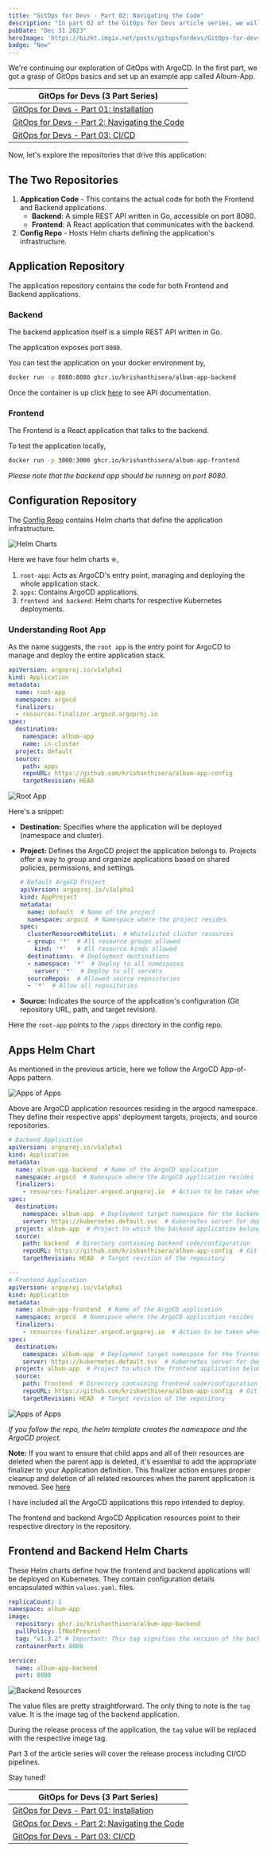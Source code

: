 ```yaml
---
title: "GitOps for Devs - Part 02: Navigating the Code"
description: "In part 02 of the GitOps for Devs article series, we will dive deeper into the code."
pubDate: "Dec 31 2023"
heroImage: 'https://bizkt.imgix.net/posts/gitopsfordevs/GitOps-for-devs-code.jpeg'
badge: "New"
---
```



We're continuing our exploration of GitOps with ArgoCD. In the first part, we got a grasp of GitOps basics and set up an example app called Album-App.

|           GitOps for Devs (3 Part Series)            |
|---|
| [GitOps for Devs - Part 01: Installation](./gitops-for-devs-installation) |
| [GitOps for Devs - Part 2: Navigating the Code](./gitops-for-devs-the-code)     |
| [GitOps for Devs - Part 03: CI/CD](./gitops-for-devs-ci-cd)  |

Now, let's explore the repositories that drive this application:

## The Two Repositories

1. **Application Code** - This contains the actual code for both the Frontend and Backend applications.
    - **Backend**: A simple REST API written in Go, accessible on port 8080.
    - **Frontend**: A React application that communicates with the backend.
2. **Config Repo** - Hosts Helm charts defining the application's infrastructure.

## Application Repository

The application repository contains the code for both Frontend and Backend applications.

### Backend

The backend application itself is a simple REST API written in Go.

The application exposes port `8080`.

You can test the application on your docker environment by,

```bash
docker run -p 8080:8080 ghcr.io/krishanthisera/album-app-backend
```

Once the container is up click [here](http://localhost:8080/docs/index.html) to see API documentation.

### Frontend

The Frontend is a React application that talks to the backend.

To test the application locally,

```bash
docker run -p 3000:3000 ghcr.io/krishanthisera/album-app-frontend
```

_Please note that the backend app should be running on port 8080._

## Configuration Repository

The [Config Repo](https://github.com/krishanthisera/album-app-config) contains Helm charts that define the application infrastructure.

![Helm Charts](https://bizkt.imgix.net/posts/gitopsfordevs/ARGO_HELM_CHARTS.png)

Here we have four helm charts ⎈,

1. `root-app`: Acts as ArgoCD's entry point, managing and deploying the whole application stack.
2. `apps`: Contains ArgoCD applications.
3. `frontend and backend`: Helm charts for respective Kubernetes deployments.

### Understanding Root App

As the name suggests, the `root app` is the entry point for ArgoCD to manage and deploy the entire application stack.

```yaml
apiVersion: argoproj.io/v1alpha1
kind: Application
metadata:
  name: root-app
  namespace: argocd
  finalizers:
  - resources-finalizer.argocd.argoproj.io
spec:
  destination:
    namespace: album-app
    name: in-cluster
  project: default
  source:
    path: apps
    repoURL: https://github.com/krishanthisera/album-app-config
    targetRevision: HEAD
```

![Root App](https://bizkt.imgix.net/posts/gitopsfordevs/ARGO_ROOT-APP.png)

Here's a snippet:

- **Destination:** Specifies where the application will be deployed (namespace and cluster).
- **Project:** Defines the ArgoCD project the application belongs to. Projects offer a way to group and organize applications based on shared policies, permissions, and settings.

    ```yaml
    # Default ArgoCD Project
    apiVersion: argoproj.io/v1alpha1
    kind: AppProject
    metadata:
      name: default  # Name of the project
      namespace: argocd  # Namespace where the project resides
    spec:
      clusterResourceWhitelist:  # Whitelisted cluster resources
      - group: '*'  # All resource groups allowed
        kind: '*'   # All resource kinds allowed
      destinations:  # Deployment destinations
      - namespace: '*'  # Deploy to all namespaces
        server: '*'  # Deploy to all servers
      sourceRepos:  # Allowed source repositories
      - '*'  # Allow all repositories
    ```

- **Source:** Indicates the source of the application's configuration (Git repository URL, path, and target revision).

Here the `root-app` points to the `/apps` directory in the config repo.

## Apps Helm Chart

As mentioned in the previous article, here we follow the ArgoCD App-of-Apps pattern.

![Apps of Apps](https://bizkt.imgix.net/posts/gitopsdevs/ARGO_APPS_OF_APPS.png)

Above are ArgoCD application resources residing in the argocd namespace. They define their respective apps' deployment targets, projects, and source repositories.

```yaml
# Backend Application
apiVersion: argoproj.io/v1alpha1
kind: Application
metadata:
  name: album-app-backend  # Name of the ArgoCD application
  namespace: argocd  # Namespace where the ArgoCD application resides
  finalizers:
    - resources-finalizer.argocd.argoproj.io  # Action to be taken when deleting the resource
spec:
  destination:
    namespace: album-app  # Deployment target namespace for the backend application
    server: https://kubernetes.default.svc  # Kubernetes server for deployment
  project: album-app  # Project to which the backend application belongs
  source:
    path: backend  # Directory containing backend code/configuration
    repoURL: https://github.com/krishanthisera/album-app-config  # Git repository URL
    targetRevision: HEAD  # Target revision of the repository

---
# Frontend Application
apiVersion: argoproj.io/v1alpha1
kind: Application
metadata:
  name: album-app-frontend  # Name of the ArgoCD application
  namespace: argocd  # Namespace where the ArgoCD application resides
  finalizers:
    - resources-finalizer.argocd.argoproj.io  # Action to be taken when deleting the resource
spec:
  destination:
    namespace: album-app  # Deployment target namespace for the frontend application
    server: https://kubernetes.default.svc  # Kubernetes server for deployment
  project: album-app  # Project to which the frontend application belongs
  source:
    path: frontend  # Directory containing frontend code/configuration
    repoURL: https://github.com/krishanthisera/album-app-config  # Git repository URL
    targetRevision: HEAD  # Target revision of the repository
```

![Apps of Apps](https://bizkt.imgix.net/posts/gitopsfordevs/ARGO_ALBUM-APPS.png)

_If you follow the repo, the helm template creates the namespace and the ArgoCD project._

**Note:** If you want to ensure that child apps and all of their resources are deleted when the parent app is deleted, it's essential to add the appropriate finalizer to your Application definition. This finalizer action ensures proper cleanup and deletion of all related resources when the parent application is removed. See [here](https://argo-cd.readthedocs.io/en/stable/user-guide/app_deletion/)

I have included all the ArgoCD applications this repo intended to deploy.

The frontend and backend ArgoCD Application resources point to their respective directory in the repository.

## Frontend and Backend Helm Charts

These Helm charts define how the frontend and backend applications will be deployed on Kubernetes. They contain configuration details encapsulated within `values.yaml`. files.

```yaml
replicaCount: 1
namespace: album-app
image:
  repository: ghcr.io/krishanthisera/album-app-backend
  pullPolicy: IfNotPresent
  tag: "v1.3.2" # Important: This tag signifies the version of the backend application.
  containerPort: 8080

service: 
  name: album-app-backend
  port: 8080
```

![Backend Resources](https://bizkt.imgix.net/posts/gitopsfordevs/ARGO_ALBUM-APP_BE.png)

The value files are pretty straightforward. The only thing to note is the `tag` value. It is the image tag of the backend application.

During the release process of the application, the `tag` value will be replaced with the respective image tag.

Part 3 of the article series will cover the release process including CI/CD pipelines.

Stay tuned!

|           GitOps for Devs (3 Part Series)            |
|---|
| [GitOps for Devs - Part 01: Installation](./gitops-for-devs-installation) |
| [GitOps for Devs - Part 2: Navigating the Code](./gitops-for-devs-the-code)     |
| [GitOps for Devs - Part 03: CI/CD](./gitops-for-devs-ci-cd)  |
